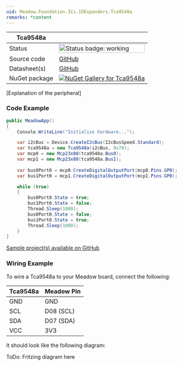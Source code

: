 ```yaml
---
uid: Meadow.Foundation.ICs.IOExpanders.Tca9548a
remarks: *content
---
```


| Tca9548a | |
|--------|--------|
| Status | <img src="https://img.shields.io/badge/Working-brightgreen" style="width: auto; height: -webkit-fill-available;" alt="Status badge: working" /> |
| Source code | [GitHub](https://github.com/WildernessLabs/Meadow.Foundation/tree/main/Source/Meadow.Foundation.Peripherals/ICs.IOExpanders.TCA9548A) |
| Datasheet(s) | [GitHub](https://github.com/WildernessLabs/Meadow.Foundation/tree/main/Source/Meadow.Foundation.Peripherals/ICs.IOExpanders.TCA9548A/Datasheet) |
| NuGet package | <a href="https://www.nuget.org/packages/Meadow.Foundation.ICs.IOExpanders.Tca9548a/" target="_blank"><img src="https://img.shields.io/nuget/v/Meadow.Foundation.ICs.IOExpanders.Tca9548a.svg?label=Meadow.Foundation.ICs.IOExpanders.Tca9548a" alt="NuGet Gallery for Tca9548a" /></a> |

[Explanation of the peripheral]

### Code Example

```csharp
public MeadowApp()
{
    Console.WriteLine("Initialize hardware...");

    var i2cBus = Device.CreateI2cBus(I2cBusSpeed.Standard);
    var tca9548a = new Tca9548a(i2cBus, 0x70);
    var mcp0 = new Mcp23x08(tca9548a.Bus0);
    var mcp1 = new Mcp23x08(tca9548a.Bus1);
  
    var bus0Port0 = mcp0.CreateDigitalOutputPort(mcp0.Pins.GP0);
    var bus1Port0 = mcp1.CreateDigitalOutputPort(mcp1.Pins.GP0);

    while (true)
    {
        bus0Port0.State = true;
        bus1Port0.State = false;
        Thread.Sleep(1000);
        bus0Port0.State = false;
        bus1Port0.State = true;
        Thread.Sleep(1000);
    }
}

```

[Sample project(s) available on GitHub](https://github.com/WildernessLabs/Meadow.Foundation/tree/main/Source/Meadow.Foundation.Peripherals/ICs.IOExpanders.TCA9548A/Samples/Tca9548a_Sample)

### Wiring Example

To wire a Tca9548a to your Meadow board, connect the following:

| Tca9548a | Meadow Pin  |
|----------|-------------|
| GND      | GND         |
| SCL      | D08 (SCL)   |
| SDA      | D07 (SDA)   |
| VCC      | 3V3         |

It should look like the following diagram:

ToDo: Fritzing diagram here






